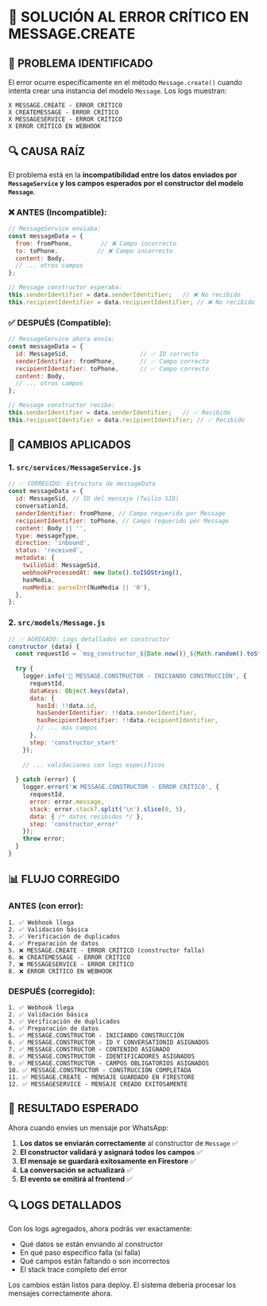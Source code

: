 # 🔧 SOLUCIÓN AL ERROR CRÍTICO EN MESSAGE.CREATE

## 🎯 **PROBLEMA IDENTIFICADO**

El error ocurre específicamente en el método `Message.create()` cuando intenta crear una instancia del modelo `Message`. Los logs muestran:

```
X MESSAGE.CREATE - ERROR CRÍTICO
X CREATEMESSAGE - ERROR CRÍTICO  
X MESSAGESERVICE - ERROR CRÍTICO
X ERROR CRÍTICO EN WEBHOOK
```

## 🔍 **CAUSA RAÍZ**

El problema está en la **incompatibilidad entre los datos enviados por `MessageService` y los campos esperados por el constructor del modelo `Message`**.

### **❌ ANTES (Incompatible):**
```javascript
// MessageService enviaba:
const messageData = {
  from: fromPhone,        // ❌ Campo incorrecto
  to: toPhone,           // ❌ Campo incorrecto
  content: Body,
  // ... otros campos
};

// Message constructor esperaba:
this.senderIdentifier = data.senderIdentifier;   // ❌ No recibido
this.recipientIdentifier = data.recipientIdentifier; // ❌ No recibido
```

### **✅ DESPUÉS (Compatible):**
```javascript
// MessageService ahora envía:
const messageData = {
  id: MessageSid,                    // ✅ ID correcto
  senderIdentifier: fromPhone,       // ✅ Campo correcto
  recipientIdentifier: toPhone,      // ✅ Campo correcto
  content: Body,
  // ... otros campos
};

// Message constructor recibe:
this.senderIdentifier = data.senderIdentifier;   // ✅ Recibido
this.recipientIdentifier = data.recipientIdentifier; // ✅ Recibido
```

## 🔧 **CAMBIOS APLICADOS**

### **1. `src/services/MessageService.js`**
```javascript
// ✅ CORREGIDO: Estructura de messageData
const messageData = {
  id: MessageSid, // ID del mensaje (Twilio SID)
  conversationId,
  senderIdentifier: fromPhone, // Campo requerido por Message
  recipientIdentifier: toPhone, // Campo requerido por Message
  content: Body || '',
  type: messageType,
  direction: 'inbound',
  status: 'received',
  metadata: {
    twilioSid: MessageSid,
    webhookProcessedAt: new Date().toISOString(),
    hasMedia,
    numMedia: parseInt(NumMedia || '0'),
  },
};
```

### **2. `src/models/Message.js`**
```javascript
// ✅ AGREGADO: Logs detallados en constructor
constructor (data) {
  const requestId = `msg_constructor_${Date.now()}_${Math.random().toString(36).substr(2, 9)}`;
  
  try {
    logger.info('🔄 MESSAGE.CONSTRUCTOR - INICIANDO CONSTRUCCIÓN', {
      requestId,
      dataKeys: Object.keys(data),
      data: {
        hasId: !!data.id,
        hasSenderIdentifier: !!data.senderIdentifier,
        hasRecipientIdentifier: !!data.recipientIdentifier,
        // ... más campos
      },
      step: 'constructor_start'
    });
    
    // ... validaciones con logs específicos
    
  } catch (error) {
    logger.error('❌ MESSAGE.CONSTRUCTOR - ERROR CRÍTICO', {
      requestId,
      error: error.message,
      stack: error.stack?.split('\n').slice(0, 5),
      data: { /* datos recibidos */ },
      step: 'constructor_error'
    });
    throw error;
  }
}
```

## 📊 **FLUJO CORREGIDO**

### **ANTES (con error):**
```
1. ✅ Webhook llega
2. ✅ Validación básica
3. ✅ Verificación de duplicados
4. ✅ Preparación de datos
5. ❌ MESSAGE.CREATE - ERROR CRÍTICO (constructor falla)
6. ❌ CREATEMESSAGE - ERROR CRÍTICO
7. ❌ MESSAGESERVICE - ERROR CRÍTICO
8. ❌ ERROR CRÍTICO EN WEBHOOK
```

### **DESPUÉS (corregido):**
```
1. ✅ Webhook llega
2. ✅ Validación básica
3. ✅ Verificación de duplicados
4. ✅ Preparación de datos
5. ✅ MESSAGE.CONSTRUCTOR - INICIANDO CONSTRUCCIÓN
6. ✅ MESSAGE.CONSTRUCTOR - ID Y CONVERSATIONID ASIGNADOS
7. ✅ MESSAGE.CONSTRUCTOR - CONTENIDO ASIGNADO
8. ✅ MESSAGE.CONSTRUCTOR - IDENTIFICADORES ASIGNADOS
9. ✅ MESSAGE.CONSTRUCTOR - CAMPOS OBLIGATORIOS ASIGNADOS
10. ✅ MESSAGE.CONSTRUCTOR - CONSTRUCCIÓN COMPLETADA
11. ✅ MESSAGE.CREATE - MENSAJE GUARDADO EN FIRESTORE
12. ✅ MESSAGESERVICE - MENSAJE CREADO EXITOSAMENTE
```

## 🎯 **RESULTADO ESPERADO**

Ahora cuando envíes un mensaje por WhatsApp:

1. **Los datos se enviarán correctamente** al constructor de `Message` ✅
2. **El constructor validará y asignará todos los campos** ✅
3. **El mensaje se guardará exitosamente en Firestore** ✅
4. **La conversación se actualizará** ✅
5. **El evento se emitirá al frontend** ✅

## 🔍 **LOGS DETALLADOS**

Con los logs agregados, ahora podrás ver exactamente:
- Qué datos se están enviando al constructor
- En qué paso específico falla (si falla)
- Qué campos están faltando o son incorrectos
- El stack trace completo del error

Los cambios están listos para deploy. El sistema debería procesar los mensajes correctamente ahora. 